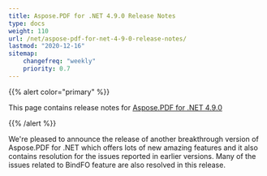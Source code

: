 ```yaml
---
title: Aspose.PDF for .NET 4.9.0 Release Notes
type: docs
weight: 110
url: /net/aspose-pdf-for-net-4-9-0-release-notes/
lastmod: "2020-12-16"
sitemap:
    changefreq: "weekly"
    priority: 0.7
---
```


{{% alert color="primary" %}} 

This page contains release notes for [Aspose.PDF for .NET 4.9.0](http://www.aspose.com/downloads/pdf/net/new-releases/aspose.pdf-for-.net-4.9.0/)

{{% /alert %}} 

We're pleased to announce the release of another breakthrough version of Aspose.PDF for .NET which offers lots of new amazing features and it also contains resolution for the issues reported in earlier versions. Many of the issues related to BindFO feature are also resolved in this release.
